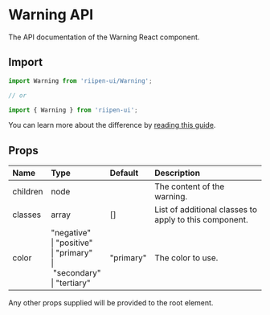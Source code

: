 <!--- This documentation is automatically generated, do not try to edit it. -->

# Warning API

<p class="description">The API documentation of the Warning React component.</p>

## Import

```js
import Warning from 'riipen-ui/Warning';

// or

import { Warning } from 'riipen-ui';
```

You can learn more about the difference by [reading this guide](/guides/bundle-size).

## Props

| Name | Type | Default | Description |
|:-----|:-----|:--------|:------------|
| <span class="prop-name">children</span> | <span class="prop-type">node</span> |  | The content of the warning. |
| <span class="prop-name">classes</span> | <span class="prop-type">array</span> | <span class="prop-default">[]</span> | List of additional classes to apply to this component. |
| <span class="prop-name">color</span> | <span class="prop-type">"negative"<br>&#124;&nbsp;"positive"<br>&#124;&nbsp;"primary"<br>&#124;&nbsp;"secondary"<br>&#124;&nbsp;"tertiary"</span> | <span class="prop-default">"primary"</span> | The color to use. |


Any other props supplied will be provided to the root element.